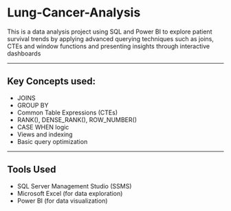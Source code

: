 # Lung-Cancer-Analysis
This is a data analysis project using SQL and Power BI to explore patient survival trends by applying advanced querying techniques such as joins, CTEs and window functions and presenting insights through interactive dashboards

---

## Key Concepts used:

- JOINS
- GROUP BY 
- Common Table Expressions (CTEs)
- RANK(), DENSE_RANK(), ROW_NUMBER()
- CASE WHEN logic
- Views and indexing
- Basic query optimization

---

## Tools Used

- SQL Server Management Studio (SSMS)
- Microsoft Excel (for data exploration)
- Power BI (for data visualization)



